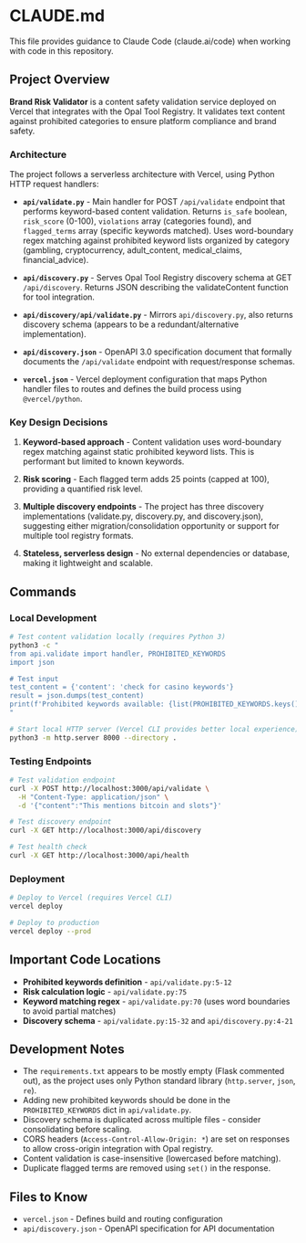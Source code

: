 # CLAUDE.md

This file provides guidance to Claude Code (claude.ai/code) when working with code in this repository.

## Project Overview

**Brand Risk Validator** is a content safety validation service deployed on Vercel that integrates with the Opal Tool Registry. It validates text content against prohibited categories to ensure platform compliance and brand safety.

### Architecture

The project follows a serverless architecture with Vercel, using Python HTTP request handlers:

- **`api/validate.py`** - Main handler for POST `/api/validate` endpoint that performs keyword-based content validation. Returns `is_safe` boolean, `risk_score` (0-100), `violations` array (categories found), and `flagged_terms` array (specific keywords matched). Uses word-boundary regex matching against prohibited keyword lists organized by category (gambling, cryptocurrency, adult_content, medical_claims, financial_advice).

- **`api/discovery.py`** - Serves Opal Tool Registry discovery schema at GET `/api/discovery`. Returns JSON describing the validateContent function for tool integration.

- **`api/discovery/api/validate.py`** - Mirrors `api/discovery.py`, also returns discovery schema (appears to be a redundant/alternative implementation).

- **`api/discovery.json`** - OpenAPI 3.0 specification document that formally documents the `/api/validate` endpoint with request/response schemas.

- **`vercel.json`** - Vercel deployment configuration that maps Python handler files to routes and defines the build process using `@vercel/python`.

### Key Design Decisions

1. **Keyword-based approach** - Content validation uses word-boundary regex matching against static prohibited keyword lists. This is performant but limited to known keywords.

2. **Risk scoring** - Each flagged term adds 25 points (capped at 100), providing a quantified risk level.

3. **Multiple discovery endpoints** - The project has three discovery implementations (validate.py, discovery.py, and discovery.json), suggesting either migration/consolidation opportunity or support for multiple tool registry formats.

4. **Stateless, serverless design** - No external dependencies or database, making it lightweight and scalable.

## Commands

### Local Development

```bash
# Test content validation locally (requires Python 3)
python3 -c "
from api.validate import handler, PROHIBITED_KEYWORDS
import json

# Test input
test_content = {'content': 'check for casino keywords'}
result = json.dumps(test_content)
print(f'Prohibited keywords available: {list(PROHIBITED_KEYWORDS.keys())}')
"

# Start local HTTP server (Vercel CLI provides better local experience)
python3 -m http.server 8000 --directory .
```

### Testing Endpoints

```bash
# Test validation endpoint
curl -X POST http://localhost:3000/api/validate \
  -H "Content-Type: application/json" \
  -d '{"content":"This mentions bitcoin and slots"}'

# Test discovery endpoint
curl -X GET http://localhost:3000/api/discovery

# Test health check
curl -X GET http://localhost:3000/api/health
```

### Deployment

```bash
# Deploy to Vercel (requires Vercel CLI)
vercel deploy

# Deploy to production
vercel deploy --prod
```

## Important Code Locations

- **Prohibited keywords definition** - `api/validate.py:5-12`
- **Risk calculation logic** - `api/validate.py:75`
- **Keyword matching regex** - `api/validate.py:70` (uses word boundaries to avoid partial matches)
- **Discovery schema** - `api/validate.py:15-32` and `api/discovery.py:4-21`

## Development Notes

- The `requirements.txt` appears to be mostly empty (Flask commented out), as the project uses only Python standard library (`http.server`, `json`, `re`).
- Adding new prohibited keywords should be done in the `PROHIBITED_KEYWORDS` dict in `api/validate.py`.
- Discovery schema is duplicated across multiple files - consider consolidating before scaling.
- CORS headers (`Access-Control-Allow-Origin: *`) are set on responses to allow cross-origin integration with Opal registry.
- Content validation is case-insensitive (lowercased before matching).
- Duplicate flagged terms are removed using `set()` in the response.

## Files to Know

- `vercel.json` - Defines build and routing configuration
- `api/discovery.json` - OpenAPI specification for API documentation
